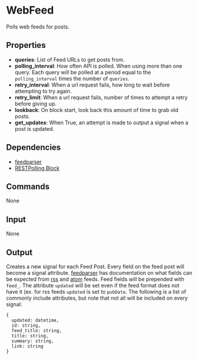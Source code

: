 WebFeed
=======

Polls web feeds for posts.

Properties
--------------

-   **queries**: List of Feed URLs to get posts from.
-   **polling_interval**: How often API is polled. When using more than one query. Each query will be polled at a period equal to the `polling_interval` times the number of `queries`.
-   **retry_interval**: When a url request fails, how long to wait before attempting to try again.
-   **retry_limit**: When a url request fails, number of times to attempt a retry before giving up.
-   **lookback**: On block start, look back this amount of time to grab old posts.
-   **get_updates**: When True, an attempt is made to output a signal when a post is updated.


Dependencies
----------------

-   [feedparser](https://pypi.python.org/pypi/feedparser)
-   [RESTPolling Block](https://github.com/nio-blocks/http_blocks/blob/master/rest/rest_block.py)

Commands
----------------
None

Input
-------
None

Output
---------
Creates a new signal for each Feed Post. Every field on the feed post will become a signal attribute. [feedparser](https://pythonhosted.org/feedparser/index.html) has documentation on what fields can be expected from [rss](https://pythonhosted.org/feedparser/common-rss-elements.html) and [atom](https://pythonhosted.org/feedparser/common-atom-elements.html) feeds. Feed fields will be prepended with `feed_`. The attribute `updated` will be set even if the feed format does not have it (ex. for rss feeds `updated` is set to `pubDate`. The following is a list of commonly include attributes, but note that not all will be included on every signal:

```
{
  updated: datetime,
  id: string,
  feed_title: string, 
  title: string,
  summary: string,
  link: string
}
```
